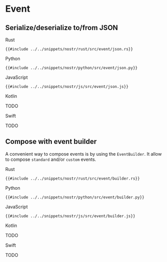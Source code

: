 # Event

## Serialize/deserialize to/from JSON

<custom-tabs category="lang">

<div slot="title">Rust</div>
<section>

```rust,ignore
{{#include ../../snippets/nostr/rust/src/event/json.rs}}
```

</section>

<div slot="title">Python</div>
<section>

```python,ignore
{{#include ../../snippets/nostr/python/src/event/json.py}}
```

</section>

<div slot="title">JavaScript</div>
<section>

```javascript,ignore
{{#include ../../snippets/nostr/js/src/event/json.js}}
```

</section>

<div slot="title">Kotlin</div>
<section>

TODO

</section>

<div slot="title">Swift</div>
<section>

TODO

</section>
</custom-tabs>

## Compose with event builder

A convenient way to compose events is by using the `EventBuilder`. It allow to compose `standard` and/or `custom` events.

<custom-tabs category="lang">

<div slot="title">Rust</div>
<section>

```rust,ignore
{{#include ../../snippets/nostr/rust/src/event/builder.rs}}
```

</section>

<div slot="title">Python</div>
<section>

```python,ignore
{{#include ../../snippets/nostr/python/src/event/builder.py}}
```

</section>

<div slot="title">JavaScript</div>
<section>

```javascript,ignore
{{#include ../../snippets/nostr/js/src/event/builder.js}}
```

</section>

<div slot="title">Kotlin</div>
<section>

TODO

</section>

<div slot="title">Swift</div>
<section>

TODO

</section>
</custom-tabs>
